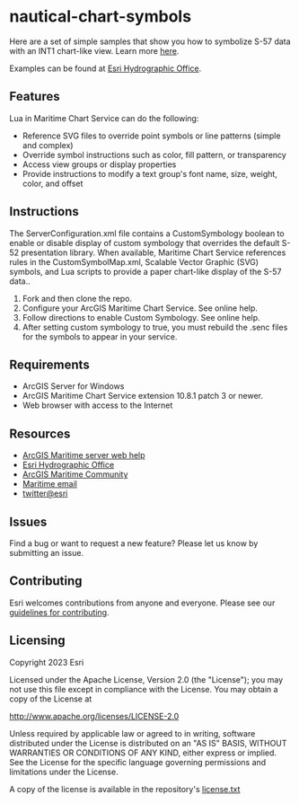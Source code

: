 # nautical-chart-symbols
Here are a set of simple samples that show you how to symbolize S-57 data with an INT1 chart-like view. Learn more [here](https://enterprise.arcgis.com/en/maritime/).

Examples can be found at [Esri Hydrographic Office](https://esriho.maps.arcgis.com/home/index.html).

## Features
Lua in Maritime Chart Service can do the following:
* Reference SVG files to override point symbols or line patterns (simple and complex)
* Override symbol instructions such as color, fill pattern, or transparency
* Access view groups or display properties
* Provide instructions to modify a text group's font name, size, weight, color, and offset

## Instructions
The ServerConfiguration.xml file contains a CustomSymbology boolean to enable or disable display of custom symbology that overrides the default S-52 presentation library. When available, Maritime Chart Service references rules in the CustomSymbolMap.xml, Scalable Vector Graphic (SVG) symbols, and Lua scripts to provide a paper chart-like display of the S-57 data..
1. Fork and then clone the repo.
2. Configure your ArcGIS Maritime Chart Service. See online help.
3. Follow directions to enable Custom Symbology. See online help.
4. After setting custom symbology to true, you must rebuild the .senc files for the symbols to appear in your service.

## Requirements

* ArcGIS Server for Windows
* ArcGIS Maritime Chart Service extension 10.8.1 patch 3 or newer.
* Web browser with access to the Internet

## Resources

* [ArcGIS Maritime server web help](https://enterprise.arcgis.com/en/maritime/)
* [Esri Hydrographic Office](https://esriho.maps.arcgis.com/home/index.html)
* [ArcGIS Maritime Community](https://community.esri.com/t5/arcgis-maritime/ct-p/arcgis-maritime)
* [Maritime email](maritime@esri.com)
* [twitter@esri](http://twitter.com/esri)

## Issues

Find a bug or want to request a new feature?  Please let us know by submitting an issue.

## Contributing

Esri welcomes contributions from anyone and everyone. Please see our [guidelines for contributing](https://github.com/esri/contributing).

## Licensing
Copyright 2023 Esri

Licensed under the Apache License, Version 2.0 (the "License");
you may not use this file except in compliance with the License.
You may obtain a copy of the License at

   http://www.apache.org/licenses/LICENSE-2.0

Unless required by applicable law or agreed to in writing, software
distributed under the License is distributed on an "AS IS" BASIS,
WITHOUT WARRANTIES OR CONDITIONS OF ANY KIND, either express or implied.
See the License for the specific language governing permissions and
limitations under the License.

A copy of the license is available in the repository's [license.txt](https://github.com/ArcGIS/nautical-chart-symbols/blob/main/license.txt)
